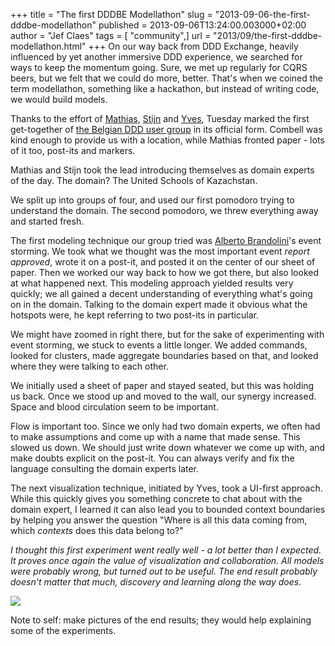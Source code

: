 +++
title = "The first DDDBE Modellathon"
slug = "2013-09-06-the-first-dddbe-modellathon"
published = 2013-09-06T13:24:00.003000+02:00
author = "Jef Claes"
tags = [ "community",]
url = "2013/09/the-first-dddbe-modellathon.html"
+++
On our way back from DDD Exchange, heavily influenced by yet another
immersive DDD experience, we searched for ways to keep the momentum
going. Sure, we met up regularly for CQRS beers, but we felt that we
could do more, better. That's when we coined the term modellathon,
something like a hackathon, but instead of writing code, we would build
models.  
  
Thanks to the effort of [Mathias](https://twitter.com/mathiasverraes),
[Stijn](https://twitter.com/stijnvnh) and
[Yves](https://twitter.com/yreynhout), Tuesday marked the first
get-together of [the Belgian DDD user group](http://domaindriven.be/) in
its official form. Combell was kind enough to provide us with a
location, while Mathias fronted paper - lots of it too, post-its and
markers.  
  
Mathias and Stijn took the lead introducing themselves as domain experts
of the day. The domain? The United Schools of Kazachstan.  
  
We split up into groups of four, and used our first pomodoro trying to
understand the domain. The second pomodoro, we threw everything away and
started fresh.  
  
The first modeling technique our group tried was [Alberto
Brandolini](https://twitter.com/ziobrando)'s event storming. We took
what we thought was the most important event *report approved*, wrote it
on a post-it, and posted it on the center of our sheet of paper. Then we
worked our way back to how we got there, but also looked at what
happened next. This modeling approach yielded results very quickly; we
all gained a decent understanding of everything what's going on in the
domain. Talking to the domain expert made it obvious what the hotspots
were, he kept referring to two post-its in particular.  
  
We might have zoomed in right there, but for the sake of experimenting
with event storming, we stuck to events a little longer. We added
commands, looked for clusters, made aggregate boundaries based on that,
and looked where they were talking to each other.  
  
We initially used a sheet of paper and stayed seated, but this was
holding us back. Once we stood up and moved to the wall, our synergy
increased. Space and blood circulation seem to be important.  
  
Flow is important too. Since we only had two domain experts, we often
had to make assumptions and come up with a name that made sense. This
slowed us down. We should just write down whatever we come up with, and
make doubts explicit on the post-it. You can always verify and fix the
language consulting the domain experts later.  
  
The next visualization technique, initiated by Yves, took a UI-first
approach. While this quickly gives you something concrete to chat about
with the domain expert, I learned it can also lead you to bounded
context boundaries by helping you answer the question "Where is all this
data coming from, which *contexts* does this data belong to?"  
  
*I thought this first experiment went really well - a lot better than I
expected. It proves once again the value of visualization and
collaboration. All models were probably wrong, but turned out to be
useful. The end result probably doesn't matter that much, discovery and
learning along the way does.*  

[![](/post/images/thumbnails/2013-09-06-the-first-dddbe-modellathon-Modellathon.jpg)](/post/images/2013-09-06-the-first-dddbe-modellathon-Modellathon.jpg)

Note to self: make pictures of the end results; they would help
explaining some of the experiments.
